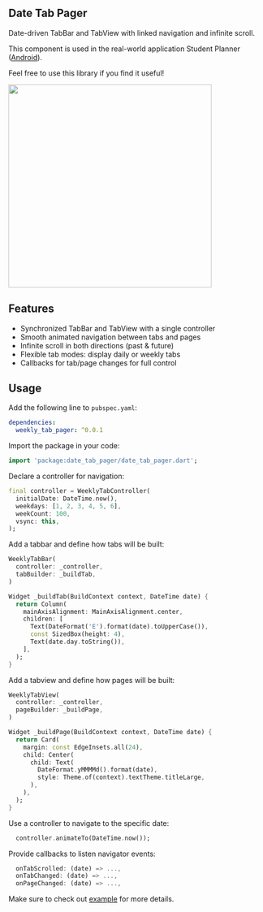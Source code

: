 ## Date Tab Pager

Date-driven TabBar and TabView with linked navigation and infinite scroll.

This component is used in the real-world application Student Planner (<a href="https://play.google.com/store/apps/details?id=com.indentix.studentplanner">Android</a>).

Feel free to use this library if you find it useful!

 <img src="https://raw.githubusercontent.com/azalessky/weekly_tab_pager/main/demo.gif" height="400"/>

## Features

 - Synchronized TabBar and TabView with a single controller
 - Smooth animated navigation between tabs and pages
 - Infinite scroll in both directions (past & future)
 - Flexible tab modes: display daily or weekly tabs
 - Callbacks for tab/page changes for full control

## Usage

Add the following line to `pubspec.yaml`:

```yaml
dependencies:
  weekly_tab_pager: ^0.0.1
```
Import the package in your code:
```dart
import 'package:date_tab_pager/date_tab_pager.dart';
```

Declare a controller for navigation:
```dart
final controller = WeeklyTabController(
  initialDate: DateTime.now(),
  weekdays: [1, 2, 3, 4, 5, 6],
  weekCount: 100,
  vsync: this,
);
```

Add a tabbar and define how tabs will be built:
```dart
WeeklyTabBar(
  controller: _controller,
  tabBuilder: _buildTab,
)

Widget _buildTab(BuildContext context, DateTime date) {
  return Column(
    mainAxisAlignment: MainAxisAlignment.center,
    children: [
      Text(DateFormat('E').format(date).toUpperCase()),
      const SizedBox(height: 4),
      Text(date.day.toString()),
    ],
  );
}
```

Add a tabview and define how pages will be built:
```dart
WeeklyTabView(
  controller: _controller,
  pageBuilder: _buildPage,
)

Widget _buildPage(BuildContext context, DateTime date) {
  return Card(
    margin: const EdgeInsets.all(24),
    child: Center(
      child: Text(
        DateFormat.yMMMMd().format(date),
        style: Theme.of(context).textTheme.titleLarge,
      ),
    ),
  );
}
```

Use a controller to navigate to the specific date:
```dart
  controller.animateTo(DateTime.now());
```

Provide callbacks to listen navigator events:
```dart
  onTabScrolled: (date) => ...,
  onTabChanged: (date) => ...,
  onPageChanged: (date) => ...,
```

Make sure to check out [example](https://github.com/azalessky/date_tab_pager/tree/main/example) for more details.